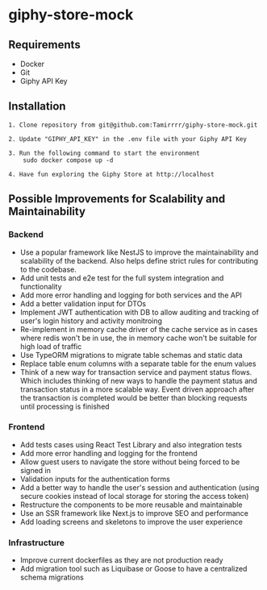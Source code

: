 # giphy-store-mock

## Requirements
- Docker
- Git
- Giphy API Key

## Installation
```
1. Clone repository from git@github.com:Tamirrrr/giphy-store-mock.git

2. Update "GIPHY_API_KEY" in the .env file with your Giphy API Key

3. Run the following command to start the environment
    sudo docker compose up -d
    
4. Have fun exploring the Giphy Store at http://localhost
```

## Possible Improvements for Scalability and Maintainability
### Backend
- Use a popular framework like NestJS to improve the maintainability and scalability of the backend.
    Also helps define strict rules for contributing to the codebase.
- Add unit tests and e2e test for the full system integration and functionality
- Add more error handling and logging for both services and the API
- Add a better validation input for DTOs
- Implement JWT authentication with DB to allow auditing and tracking of user's login history and activity monitroing
- Re-implement in memory cache driver of the cache service as in cases where
    redis won't be in use, the in memory cache won't be suitable for high load of traffic
- Use TypeORM migrations to migrate table schemas and static data
- Replace table enum columns with a separate table for the enum values
- Think of a new way for transaction service and payment status flows. Which includes thinking of new ways to
    handle the payment status and transaction status in a more scalable way. Event driven approach after the transaction is completed would be better than blocking requests until processing is finished

### Frontend
- Add tests cases using React Test Library and also integration tests
- Add more error handling and logging for the frontend
- Allow guest users to navigate the store without being forced to be signed in
- Validation inputs for the authentication forms
- Add a better way to handle the user's session and authentication (using secure cookies instead of local storage for storing the access token)
- Restructure the components to be more reusable and maintainable
- Use an SSR framework like Next.js to improve SEO and performance
- Add loading screens and skeletons to improve the user experience

### Infrastructure
- Improve current dockerfiles as they are not production ready
- Add migration tool such as Liquibase or Goose to have a centralized schema migrations